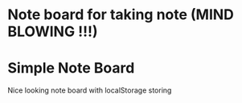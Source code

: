 # Note board for taking note (MIND BLOWING !!!)
# Simple Note Board
Nice looking note board with localStorage storing
